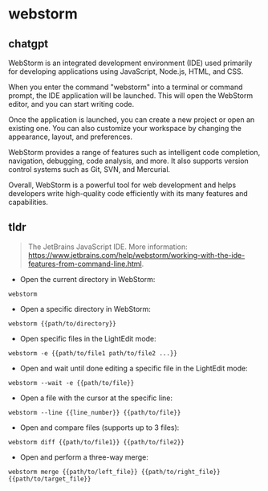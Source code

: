 # webstorm 
## chatgpt 
WebStorm is an integrated development environment (IDE) used primarily for developing applications using JavaScript, Node.js, HTML, and CSS.

When you enter the command "webstorm" into a terminal or command prompt, the IDE application will be launched. This will open the WebStorm editor, and you can start writing code.

Once the application is launched, you can create a new project or open an existing one. You can also customize your workspace by changing the appearance, layout, and preferences.

WebStorm provides a range of features such as intelligent code completion, navigation, debugging, code analysis, and more. It also supports version control systems such as Git, SVN, and Mercurial.

Overall, WebStorm is a powerful tool for web development and helps developers write high-quality code efficiently with its many features and capabilities. 

## tldr 
 
> The JetBrains JavaScript IDE.
> More information: <https://www.jetbrains.com/help/webstorm/working-with-the-ide-features-from-command-line.html>.

- Open the current directory in WebStorm:

`webstorm`

- Open a specific directory in WebStorm:

`webstorm {{path/to/directory}}`

- Open specific files in the LightEdit mode﻿:

`webstorm -e {{path/to/file1 path/to/file2 ...}}`

- Open and wait until done editing a specific file in the LightEdit mode:

`webstorm --wait -e {{path/to/file}}`

- Open a file with the cursor at the specific line:

`webstorm --line {{line_number}} {{path/to/file}}`

- Open and compare files (supports up to 3 files):

`webstorm diff {{path/to/file1}} {{path/to/file2}}`

- Open and perform a three-way merge:

`webstorm merge {{path/to/left_file}} {{path/to/right_file}} {{path/to/target_file}}`
